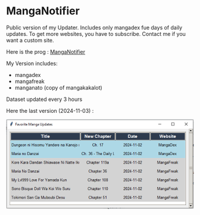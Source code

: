# MangaNotifier
Public version of my Updater. Includes only mangadex fue days of daily updates.  To get more websites, you have to subscribe.  Contact me if you want a custom site.

Here is the prog : [MangaNotifier](https://github.com/Ellimaaac/MangaNotifier/blob/main/MangaNotifier.py)

My Version includes: 
- mangadex
- mangafreak
- manganato (copy of mangakakalot)

Dataset updated every 3 hours


Here the last version (2024-11-03) : 
<p align="center"><img src="GIMU2.png" width="700" /> </p> 
